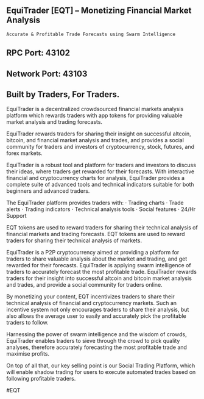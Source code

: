 ## EquiTrader [EQT] – Monetizing Financial Market Analysis
    Accurate & Profitable Trade Forecasts using Swarm Intelligence

## RPC Port: 43102
## Network Port: 43103

## Built by Traders, For Traders.

EquiTrader is a decentralized crowdsourced financial markets analysis platform which rewards traders with app tokens for providing valuable market analysis and trading forecasts.

EquiTrader rewards traders for sharing their insight on successful altcoin, bitcoin, and financial market analysis and trades, and provides a social community for traders and investors of cryptocurrency, stock, futures, and forex markets.

EquiTrader is a robust tool and platform for traders and investors to discuss their ideas, where traders get rewarded for their forecasts. With interactive financial and cryptocurrency charts for analysis, EquiTrader provides a complete suite of advanced tools and technical indicators suitable for both beginners and advanced traders.

The EquiTrader platform provides traders with: · Trading charts · Trade alerts · Trading indicators
· Technical analysis tools · Social features · 24/Hr Support

EQT tokens are used to reward traders for sharing their technical analysis of financial markets and trading forecasts. EQT tokens are used to reward traders for sharing their technical analysis of markets.

EquiTrader is a P2P cryptocurrency aimed at providing a platform for traders to share valuable analysis about the market and trading, and get rewarded for their forecasts. EquiTrader is applying swarm intelligence of traders to accurately forecast the most profitable trade. EquiTrader rewards traders for their insight into successful altcoin and bitcoin market analysis and trades, and provide a social community for traders online.

By monetizing your content, EQT incentivizes traders to share their technical analysis of financial and cryptocurrency markets. Such an incentive system not only encourages traders to share their analysis, but also allows the average user to easily and accurately pick the profitable traders to follow.

Harnessing the power of swarm intelligence and the wisdom of crowds, EquiTrader enables traders to sieve through the crowd to pick quality analyses, therefore accurately forecasting the most profitable trade and maximise profits.

On top of all that, our key selling point is our Social Trading Platform, which will enable shadow trading for users to execute automated trades based on following profitable traders.

#EQT
